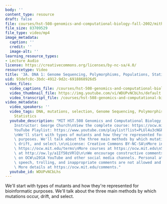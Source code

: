 ```yaml
---
body: ''
content_type: resource
draft: false
file: courses/hst-508-genomics-and-computational-biology-fall-2002/mithst_508f02_lec3a_360p_16_9.mp4
file_size: 83709529
file_type: video/mp4
image_metadata:
  caption: ''
  credit: ''
  image-alt: ''
learning_resource_types:
- Lecture Audio
license: https://creativecommons.org/licenses/by-nc-sa/4.0/
resourcetype: Video
title: '3A. DNA 1: Genome Sequencing, Polymorphisms, Populations, Statistics, Pharmacogenomics...'
uid: 93defc8c-3bdc-4912-9d2c-6918868926d5
video_files:
  video_captions_file: /courses/hst-508-genomics-and-computational-biology-fall-2002/1U74p3zdDCwx5UNMI-2CEXa9j4DwCKWM7_transcript.webvtt
  video_thumbnail_file: https://img.youtube.com/vi/WDUPvNCbLhs/default.jpg
  video_transcript_file: /courses/hst-508-genomics-and-computational-biology-fall-2002/1U74p3zdDCwx5UNMI-2CEXa9j4DwCKWM7_transcript.pdf
video_metadata:
  video_speakers: ''
  video_tags: DNA, mutations, selection, Genome Sequencing, Polymorphisms, Populations,
    Statistics
  youtube_description: "MIT HST.508 Genomics and Computational Biology, Fall 2002\n\
    Instructor: George Church\nView the complete course: https://ocw.mit.edu/courses/hst-508-genomics-and-computational-biology-fall-2002/\n\
    YouTube Playlist: https://www.youtube.com/playlist?list=PLUl4u3cNGP61gaHWysmlYNeGsuUI8y5GV\n\
    \nWe'll start with types of mutants and how they're represented for bioinformatic\
    \ purposes. We'll talk about the three main methods by which mutations occur,\
    \ drift, and select.\n\nLicense: Creative Commons BY-NC-SA\nMore information at\
    \ https://ocw.mit.edu/terms\nMore courses at https://ocw.mit.edu\nSupport OCW\
    \ at http://ow.ly/a1If50zVRlQ\n\nWe encourage constructive comments and discussion\
    \ on OCW\u201A YouTube and other social media channels. Personal attacks, hate\
    \ speech, trolling, and inappropriate comments are not allowed and may be removed.\
    \ More details at https://ocw.mit.edu/comments."
  youtube_id: WDUPvNCbLhs
---
```

We'll start with types of mutants and how they're represented for bioinformatic purposes. We'll talk about the three main methods by which mutations occur, drift, and select.